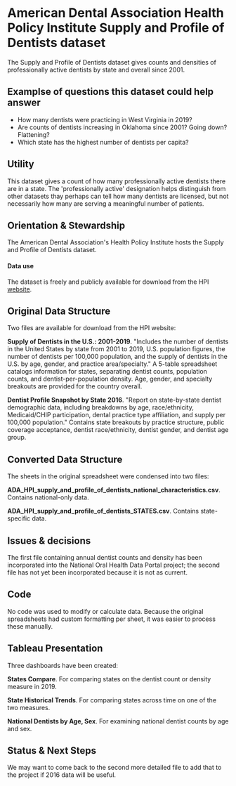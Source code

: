 # American Dental Association Health Policy Institute Supply and Profile of Dentists dataset

The Supply and Profile of Dentists dataset gives counts and densities of professionally active dentists by state and overall since 2001.

## Examplse of questions this dataset could help answer

* How many dentists were practicing in West Virginia in 2019?
* Are counts of dentists increasing in Oklahoma since 2001? Going down? Flattening?
* Which state has the highest number of dentists per capita?

## Utility

This dataset gives a count of how many professionally active dentists there are in a state. The 'professionally active' designation helps distinguish from other datasets thay perhaps can tell how many dentists are licensed, but not necessarily how many are serving a meaningful number of patients.

## Orientation & Stewardship  

The American Dental Association's Health Policy Institute hosts the Supply and Profile of Dentists dataset.

#### Data use 

The dataset is freely and publicly available for download from the HPI [website](https://www.ada.org/en/science-research/health-policy-institute/data-center/supply-and-profile-of-dentists). 

## Original Data Structure

Two files are available for download from the HPI website: 

**Supply of Dentists in the U.S.: 2001-2019**. "Includes the number of dentists in the United States by state from 2001 to 2019, U.S. population figures, the number of dentists per 100,000 population, and the supply of dentists in the U.S. by age, gender, and practice area/specialty." A 5-table spreadsheet catalogs information for states, separating dentist counts, population counts, and dentist-per-population density. Age, gender, and specialty breakouts are provided for the country overall.

**Dentist Profile Snapshot by State 2016**. "Report on state-by-state dentist demographic data, including breakdowns by age, race/ethnicity, Medicaid/CHIP participation, dental practice type affiliation, and supply per 100,000 population." Contains state breakouts by practice structure, public coverage acceptance, dentist race/ethnicity, dentist gender, and dentist age group. 

## Converted Data Structure

The sheets in the original spreadsheet were condensed into two files:

**ADA_HPI_supply_and_profile_of_dentists_national_characteristics.csv**. Contains national-only data.

**ADA_HPI_supply_and_profile_of_dentists_STATES.csv**. Contains state-specific data.

## Issues & decisions

The first file containing annual dentist counts and density has been incorporated into the National Oral Health Data Portal project; the second file has not yet been incorporated because it is not as current. 

## Code

No code was used to modify or calculate data. Because the original spreadsheets had custom formatting per sheet, it was easier to process these manually.

## Tableau Presentation

Three dashboards have been created:

**States Compare**. For comparing states on the dentist count or density measure in 2019.

**State Historical Trends**. For comparing states across time on one of the two measures.

**National Dentists by Age, Sex**. For examining national dentist counts by age and sex.

## Status & Next Steps

We may want to come back to the second more detailed file to add that to the project if 2016 data will be useful.

